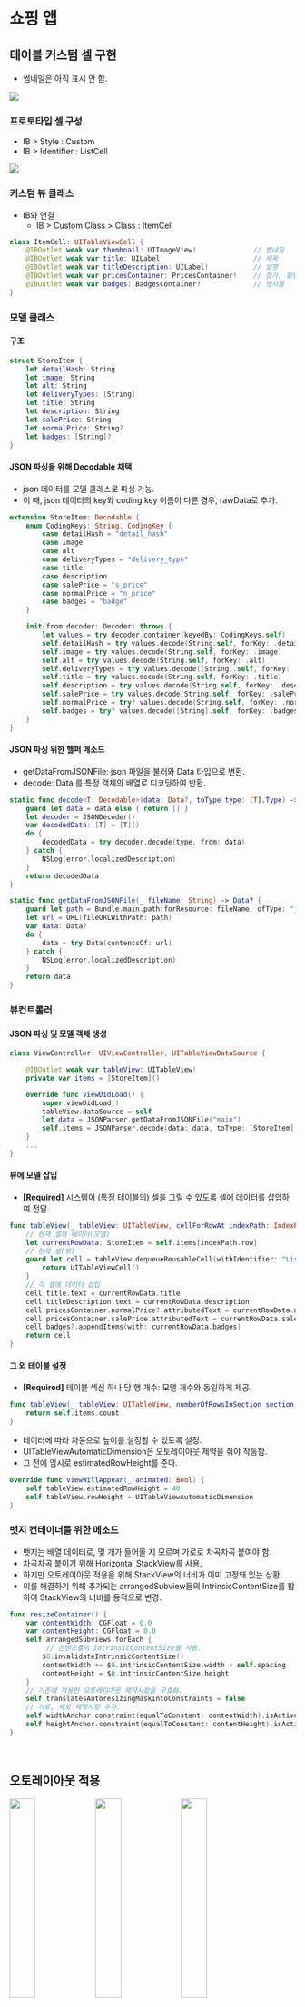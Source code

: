 # 쇼핑 앱

## 테이블 커스텀 셀 구현
- 썸네일은 아직 표시 안 함.

![](img/step1.png)

### 프로토타입 셀 구성
- IB > Style : Custom
- IB > Identifier : ListCell

![](img/step1-1.png)

### 커스텀 뷰 클래스
- IB와 연결
	- IB > Custom Class > Class : ItemCell

```swift
class ItemCell: UITableViewCell {
    @IBOutlet weak var thumbnail: UIImageView!              // 썸네일
    @IBOutlet weak var title: UILabel!                      // 제목
    @IBOutlet weak var titleDescription: UILabel!           // 설명
    @IBOutlet weak var pricesContainer: PricesContainer!    // 정가, 할인가
    @IBOutlet weak var badges: BadgesContainer?             // 뱃지들
}
```

### 모델 클래스
#### 구조

```swift
struct StoreItem {
    let detailHash: String
    let image: String
    let alt: String
    let deliveryTypes: [String]
    let title: String
    let description: String
    let salePrice: String
    let normalPrice: String?
    let badges: [String]?
}
```

#### JSON 파싱을 위해 Decodable 채택
- json 데이터를 모델 클래스로 파싱 가능.
- 이 때, json 데이터의 key와 coding key 이름이 다른 경우, rawData로 추가.

```swift
extension StoreItem: Decodable {
    enum CodingKeys: String, CodingKey {
        case detailHash = "detail_hash"
        case image
        case alt
        case deliveryTypes = "delivery_type"
        case title
        case description
        case salePrice = "s_price"
        case normalPrice = "n_price"
        case badges = "badge"
    }

    init(from decoder: Decoder) throws {
        let values = try decoder.container(keyedBy: CodingKeys.self)
        self.detailHash = try values.decode(String.self, forKey: .detailHash)
        self.image = try values.decode(String.self, forKey: .image)
        self.alt = try values.decode(String.self, forKey: .alt)
        self.deliveryTypes = try values.decode([String].self, forKey: .deliveryTypes)
        self.title = try values.decode(String.self, forKey: .title)
        self.description = try values.decode(String.self, forKey: .description)
        self.salePrice = try values.decode(String.self, forKey: .salePrice)
        self.normalPrice = try? values.decode(String.self, forKey: .normalPrice)
        self.badges = try? values.decode([String].self, forKey: .badges)
    }
}
```

#### JSON 파싱 위한 헬퍼 메소드
- getDataFromJSONFile: json 파일을 불러와 Data 타입으로 변환.
- decode: Data 를 특정 객체의 배열로 디코딩하여 반환.

```swift
static func decode<T: Decodable>(data: Data?, toType type: [T].Type) -> [T] {
    guard let data = data else { return [] }
    let decoder = JSONDecoder()
    var decodedData: [T] = [T]()
    do {
        decodedData = try decoder.decode(type, from: data)
    } catch {
        NSLog(error.localizedDescription)
    }
    return decodedData
}

static func getDataFromJSONFile(_ fileName: String) -> Data? {
    guard let path = Bundle.main.path(forResource: fileName, ofType: "json") else { return nil }
    let url = URL(fileURLWithPath: path)
    var data: Data?
    do {
        data = try Data(contentsOf: url)
    } catch {
        NSLog(error.localizedDescription)
    }
    return data
}
```

### 뷰컨트롤러
#### JSON 파싱 및 모델 객체 생성

```swift
class ViewController: UIViewController, UITableViewDataSource {

    @IBOutlet weak var tableView: UITableView!
    private var items = [StoreItem]()

    override func viewDidLoad() {
        super.viewDidLoad()
        tableView.dataSource = self
        let data = JSONParser.getDataFromJSONFile("main")
        self.items = JSONParser.decode(data: data, toType: [StoreItem].self)
    }
    ...
}
```

#### 뷰에 모델 삽입
- **[Required]** 시스템이 (특정 테이블의) 셀을 그릴 수 있도록 셀에 데이터를 삽입하여 전달.

```swift
func tableView(_ tableView: UITableView, cellForRowAt indexPath: IndexPath) -> UITableViewCell {
	// 현재 셀의 데이터(모델)
    let currentRowData: StoreItem = self.items[indexPath.row]
    // 현재 셀(뷰)
    guard let cell = tableView.dequeueReusableCell(withIdentifier: "ListCell") as? ItemCell else {
        return UITableViewCell()
    }
    // 각 셀에 데이터 삽입
    cell.title.text = currentRowData.title
    cell.titleDescription.text = currentRowData.description
    cell.pricesContainer.normalPrice?.attributedText = currentRowData.normalPrice?.strike
    cell.pricesContainer.salePrice.attributedText = currentRowData.salePrice.salesHighlight
    cell.badges?.appendItems(with: currentRowData.badges)
    return cell
}
```

#### 그 외 테이블 설정
- **[Required]** 테이블 섹션 하나 당 행 개수: 모델 개수와 동일하게 제공.

```swift
func tableView(_ tableView: UITableView, numberOfRowsInSection section: Int) -> Int {
    return self.items.count
}

```

- 데이터에 따라 자동으로 높이를 설정할 수 있도록 설정. 
- UITableViewAutomaticDimension은 오토레이아웃 제약을 줘야 작동함. 
- 그 전에 임시로 estimatedRowHeight를 준다.

```swift
override func viewWillAppear(_ animated: Bool) {
    self.tableView.estimatedRowHeight = 40
    self.tableView.rowHeight = UITableViewAutomaticDimension
}
```

### 뱃지 컨테이너를 위한 메소드
- 뱃지는 배열 데이터로, 몇 개가 들어올 지 모르며 가로로 차곡차곡 붙여야 함.
- 차곡차곡 붙이기 위해 Horizontal StackView를 사용.
- 하지만 오토레이아웃 적용을 위해 StackView의 너비가 이미 고정돼 있는 상황.
- 이를 해결하기 위해 추가되는 arrangedSubview들의 IntrinsicContentSize를 합하여 StackView의 너비를 동적으로 변경.

```swift
func resizeContainer() {
    var contentWidth: CGFloat = 0.0
    var contentHeight: CGFloat = 0.0
    self.arrangedSubviews.forEach {
    	 // 콘텐츠들의 IntrinsicContentSize를 사용.
        $0.invalidateIntrinsicContentSize()
        contentWidth += $0.intrinsicContentSize.width + self.spacing
        contentHeight = $0.intrinsicContentSize.height
    }
    // 기존에 적용한 오토레이아웃 제약사항을 무효화.
    self.translatesAutoresizingMaskIntoConstraints = false
    // 가로, 세로 제약사항 추가.
    self.widthAnchor.constraint(equalToConstant: contentWidth).isActive = true
    self.heightAnchor.constraint(equalToConstant: contentHeight).isActive = true
}
```

<br/>

## 오토레이아웃 적용
<img src="img/step2-1.png" width="30%"></img><img src="img/step2-2.png" width="30%"></img><img src="img/step2-3.png" width="30%"></img>
<img src="img/step2-4.png" width="30%"></img><img src="img/step2-5.png" width="30%"></img><img src="img/step2-6.png" width="30%"></img>
<img src="img/step2-7.png" width="30%"></img><img src="img/step2-8.png" width="30%"></img><img src="img/step2-9.png" width="30%"></img>
<img src="img/step2-10.png" width="30%"></img><img src="img/step2-11.png" width="30%"></img>

### 뱃지 추가 방법 수정
#### 뱃지 컨테이너 제약조건 변경
- 기존: 컨테이너에 뱃지를 하나씩 붙이면서 컨테이너 크기를 늘려나감.
- 제약조건을 수정하면서 기존 resizeContainer() 메소드 제거.
- **widthAnchor, heightAnchor priority: 1000(required) → 750**
	- 고정이 아닌 가변성을 띄게 됨.
- **trailing margin: <= 20** 
	- 아무리 너비가 늘어나더라도 가장 오른쪽에서 20만큼은 남겨둠.
- **Content Hugging Priority (Horizontal): 250 → 751**
	- 뱃지들의 콘텐츠 사이즈를 유지하고, 늘어나는 데 저항성 높임.
- **Content Compression Resistance Priority (Horizontal): 750 → 751**
	- 뱃지들의 콘텐츠 사이즈를 유지하고, 줄어드는 데 저항성 높임.

#### 뱃지가 중복되어 추가되는 문제 수정
- 문제점: 테이블뷰를 스크롤 시, 뱃지가 중복되어 추가됨.
- 원인: **커스텀 셀을 재사용하기 때문**.
- 해결방법: 커스텀 셀 클래스에서 **prepareForReuse()** 메소드를 오버라이드 하고, 뱃지 컨테이너의 서브뷰들을 초기화
	- 이 때, 단순히 서브뷰를 떼어내기만 하면 다른 곳에 뱃지가 추가되는 문제가 생김.
	- 반드시 **서브뷰의 설정돼 있던 데이터도 초기화**해줘야 한다.

```swift
override func prepareForReuse() {
    // 셀을 재사용하기 때문에 기존 셀에 뱃지가 남아있을 수 있음.
    badges.removeAllBadges()
}
```

```swift
func removeAllBadges() {
    self.arrangedSubviews.forEach {
        guard let label = $0 as? BadgeLabel else { return }
        // 단순히 서브뷰만 떼어내는 게 아니라, 기존 서브뷰들의 속성을 리셋해줘야 한다.
        label.reset()
        self.removeArrangedSubview(label)
    }
}
```

```swift
func reset() {
    self.text = nil
    self.font = nil
    self.textColor = nil
    self.backgroundColor = nil
    self.layer.cornerRadius = 0
    self.topInset = 0
    self.leftInset = 0
    self.bottomInset = 0
    self.rightInset = 0
}
```

<br/>

## Custom Section Header 적용

![](img/step3.png)

### 섹션 구조체
- 섹션별 제목, 부제목 및 StoreItem 모델 배열을 가짐

```swift
struct Section {
    let title: String
    let subtitle: String
    let cell: [StoreItem]
}
```

- 섹션 열거형 추가: 각 케이스별 제목, 부제목 데이터 반환 기능
	- 추후 섹션번호에 따라 TableSection 타입 생성 가능

```swift
enum TableSection: Int {
    case main = 0
    case soup
    case side

    var title: String {
        switch self {
        case .main: return "메인반찬"
        case .soup: return "국.찌게"
        case .side: return "밑반찬"
        }
    }

    var subtitle: String {
        switch self {
        case .main: return "한그릇 뚝딱 메인 요리"
        case .soup: return "김이 모락모락 국.찌게"
        case .side: return "언제 먹어도 든든한 밑반찬"
        }
    }
}
```

### 헤더를 위한 커스텀 셀 구성
- Nib 파일도 생성하여 대강의 레이아웃 구성
- 커스텀 클래스를 설계 - 제목, 부제목 뷰로 구성
- 재사용할 헤더셀은 Nib으로 만들었기 때문에 viewDidLoad에서 register해줘야 한다.

```swift
tableView.register(UINib(nibName: "HeaderCell", bundle: nil), forCellReuseIdentifier: "HeaderCell")
```

>- 주의할 점: 커스텀 클래스 추가하면서 nib 파일을 동시에 만든 경우, custom class 지정 하면 안된다. identifier만 지정한다.

### 뷰 컨트롤러에서 헤더 관련 메소드 오버라이드
- 섹션별 헤더 뷰에 데이터 삽입

```swift
func tableView(_ tableView: UITableView, viewForHeaderInSection section: Int) -> UIView? {
    guard let header = tableView.dequeueReusableCell(withIdentifier: "HeaderCell") as? HeaderCell else {
        return nil
    }
    header.title.text = items[section].title
    header.subtitle.text = items[section].subtitle
    return header
}
```

- 섹션 수

```swift
func numberOfSections(in tableView: UITableView) -> Int {
    return items.count
}
```

- 섹션 높이

```swift
func tableView(_ tableView: UITableView, heightForHeaderInSection section: Int) -> CGFloat {
    guard let header = tableView.dequeueReusableCell(withIdentifier: "HeaderCell") as? HeaderCell else {
        return 0.0
    }
    return header.frame.height
}
```

<br/>

## 패키지 관리, CocoaPod

![](img/step4.png)

### Toaster 설치
- vim Podfile → pod 'Toaster' → pod install
- import Toaster

### 테이블 셀 클릭 시, 제목 및 할인가격 토스트

```swift
func tableView(_ tableView: UITableView, didSelectRowAt indexPath: IndexPath) {
    let row = self.items[indexPath.section].cell[indexPath.row]
    ToastView.appearance().font = UIFont.boldSystemFont(ofSize: 15)
    let toaster = Toast(text: row.title+"\n"+row.salePrice)
    toaster.show()
}
```

### 학습 내용
>- **[프로젝트 설정 용어](https://stackoverflow.com/questions/20637435/xcode-what-is-a-target-and-scheme-in-plain-language/20637892#20637892)**

<br/>

## 서버 데이터 요청
### 네트워크 연결
- URL에서 데이터를 받아오기 위해 URLSession.shared의 dataTask 활용
- 요청한 데이터를 받으면 특정 타입 배열(여기서는 셀 데이터 타입)로 디코딩 후, 핸들러로 결과를 보냄.

```swift
static func download(urlString: String, toType type: [T].Type, completionHandler: @escaping DecodeResult) {
    guard let url = URL(string: urlString) else { return }
    URLSession.shared.dataTask(with: url) { (data, _, error) in
        guard let data = data else { return }
        do {
            let decoder = JSONDecoder()
            let result = try decoder.decode(type, from: data)
            completionHandler(.success(result))
        } catch {
            completionHandler(.failure(error))
        }
    }.resume()
}
```

- 호출한 쪽: 셀 데이터 배열에 섹션 정보를 붙여 Section 데이터로 만든 후 섹션 배열에 붙임. 더해진 데이터만큼 메인 쓰레드에서 reloadData()를 통해 업데이트.

```swift
private func loadItemsFromAPI(from server: Server, forSection section: TableSection) {
    Downloader.download(urlString: section.api(from: server), toType: [StoreItem].self) { response -> Void in
        switch response {
        case .success(let items):
            let newSection = Section(type: section, cell: items)
            self.sections.append(newSection)
            DispatchQueue.main.async {
                self.tableView.reloadData()
            }
        case .failure(let error): NSLog(error.localizedDescription)
        }
    }
}
```

### 로컬 서버 생성
- 시간 제한이 있는 api를 마음대로 사용하기 위해 로컬서버 만들어 사용.
- nodejs, express 사용

```swift
const express = require('express');
const app = express();
const hostname = '127.0.0.1';
const port = 3000;

app.use(express.static('resources'))

app.get('/main', (req, res) => {
	res.sendFile(__dirname + "/resources/main.json");
});

app.get('/soup', (req, res) => {
	res.sendFile(__dirname + "/resources/soup.json");
});

app.get('/side', (req, res) => {
	res.sendFile(__dirname + "/resources/side.json");
});

app.listen(port, () => {
	console.log('app listening on port \(port)');
});
```

### 학습 내용
>- **[Alamofire와 URLSession]()**
>- **[TableView insert/delete 과정]()**
>- **[Main Thread Checker](https://developer.apple.com/documentation/code_diagnostics/main_thread_checker)**